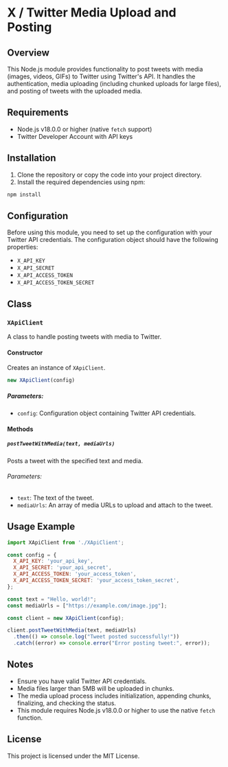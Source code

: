# X / Twitter Media Upload and Posting

## Overview

This Node.js module provides functionality to post tweets with media (images, videos, GIFs) to Twitter using Twitter's API. It handles the authentication, media uploading (including chunked uploads for large files), and posting of tweets with the uploaded media.

## Requirements

- Node.js v18.0.0 or higher (native `fetch` support)
- Twitter Developer Account with API keys

## Installation

1. Clone the repository or copy the code into your project directory.
2. Install the required dependencies using npm:

```bash
npm install
```

## Configuration

Before using this module, you need to set up the configuration with your Twitter API credentials. The configuration object should have the following properties:

- `X_API_KEY`
- `X_API_SECRET`
- `X_API_ACCESS_TOKEN`
- `X_API_ACCESS_TOKEN_SECRET`

## Class

### `XApiClient`

A class to handle posting tweets with media to Twitter.

#### Constructor

Creates an instance of `XApiClient`.

```javascript
new XApiClient(config)
```

##### Parameters:

- `config`: Configuration object containing Twitter API credentials.

#### Methods

##### `postTweetWithMedia(text, mediaUrls)`

Posts a tweet with the specified text and media.

###### Parameters:

- `text`: The text of the tweet.
- `mediaUrls`: An array of media URLs to upload and attach to the tweet.

## Usage Example

```javascript
import XApiClient from './XApiClient';

const config = {
  X_API_KEY: 'your_api_key',
  X_API_SECRET: 'your_api_secret',
  X_API_ACCESS_TOKEN: 'your_access_token',
  X_API_ACCESS_TOKEN_SECRET: 'your_access_token_secret',
};

const text = "Hello, world!";
const mediaUrls = ["https://example.com/image.jpg"];

const client = new XApiClient(config);

client.postTweetWithMedia(text, mediaUrls)
  .then(() => console.log("Tweet posted successfully!"))
  .catch((error) => console.error("Error posting tweet:", error));
```

## Notes

- Ensure you have valid Twitter API credentials.
- Media files larger than 5MB will be uploaded in chunks.
- The media upload process includes initialization, appending chunks, finalizing, and checking the status.
- This module requires Node.js v18.0.0 or higher to use the native `fetch` function.

## License

This project is licensed under the MIT License.
